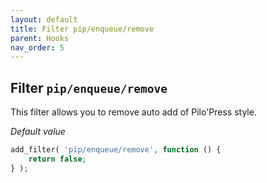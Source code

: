 ```yaml
---
layout: default
title: Filter pip/enqueue/remove
parent: Hooks
nav_order: 5
---
```


## Filter `pip/enqueue/remove`

This filter allows you to remove auto add of Pilo'Press style.  
 
_Default value_

```php
add_filter( 'pip/enqueue/remove', function () {
    return false;
} );
```
